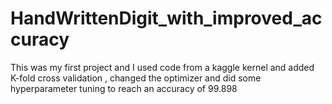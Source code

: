 # HandWrittenDigit_with_improved_accuracy
This was my first project and I used code from a kaggle kernel and added K-fold cross validation , changed the optimizer and did some hyperparameter tuning to reach an accuracy of 99.898

